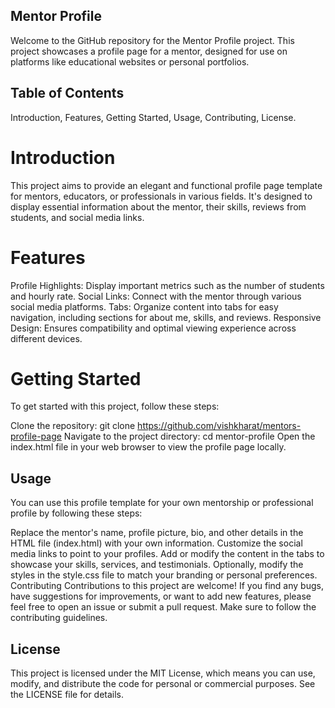 ## Mentor Profile
Welcome to the GitHub repository for the Mentor Profile project. This project showcases a profile page for a mentor, designed for use on platforms like educational websites or personal portfolios.

## Table of Contents
Introduction,
Features,
Getting Started,
Usage,
Contributing,
License.

# Introduction
This project aims to provide an elegant and functional profile page template for mentors, educators, or professionals in various fields. It's designed to display essential information about the mentor, their skills, reviews from students, and social media links.

# Features
Profile Highlights: Display important metrics such as the number of students and hourly rate.
Social Links: Connect with the mentor through various social media platforms.
Tabs: Organize content into tabs for easy navigation, including sections for about me, skills, and reviews.
Responsive Design: Ensures compatibility and optimal viewing experience across different devices.
# Getting Started
To get started with this project, follow these steps:

Clone the repository: git clone https://github.com/vishkharat/mentors-profile-page
Navigate to the project directory: cd mentor-profile
Open the index.html file in your web browser to view the profile page locally.
## Usage
You can use this profile template for your own mentorship or professional profile by following these steps:

Replace the mentor's name, profile picture, bio, and other details in the HTML file (index.html) with your own information.
Customize the social media links to point to your profiles.
Add or modify the content in the tabs to showcase your skills, services, and testimonials.
Optionally, modify the styles in the style.css file to match your branding or personal preferences.
Contributing
Contributions to this project are welcome! If you find any bugs, have suggestions for improvements, or want to add new features, please feel free to open an issue or submit a pull request. Make sure to follow the contributing guidelines.

## License
This project is licensed under the MIT License, which means you can use, modify, and distribute the code for personal or commercial purposes. See the LICENSE file for details.

